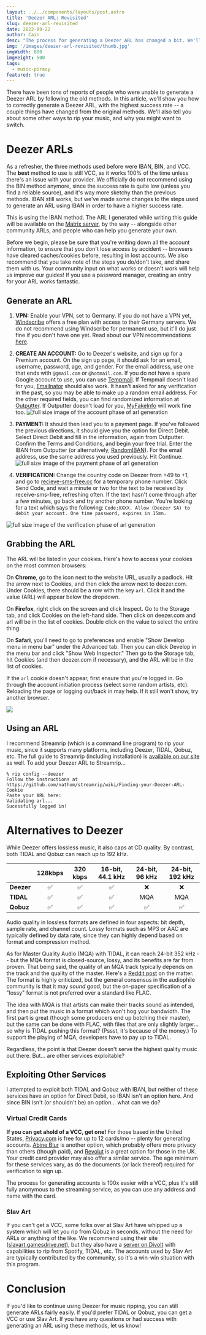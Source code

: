 ```yaml
---
layout: ../../components/layouts/post.astro
title: 'Deezer ARL: Revisited'
slug: deezer-arl-revisited
date: 2022-09-22
author: Cain
desc: "The process for generating a Deezer ARL has changed a bit. We'll tell you how to generate one, but... should we still be using them?"
img: '/images/deezer-arl-revisited/thumb.jpg'
imgWidth: 800
imgHeight: 500
tags:
  - music-piracy
featured: true
---
```


There have been tons of reports of people who were unable to generate a Deezer ARL by following the old methods. In this article, we'll show you how to correctly generate a Deezer ARL, with the highest success rate -- a couple things have changed from the original methods. We'll also tell you about some other ways to rip your music, and why you might want to switch.

# Deezer ARLs

As a refresher, the three methods used before were IBAN, BIN, and VCC. The **best** method to use is still VCC, as it works 100% of the time unless there's an issue with your provider. We officially do not recommend using the BIN method anymore, since the success rate is quite low (unless you find a reliable source), and it's way more sketchy than the previous methods. IBAN still works, but we've made some changes to the steps used to generate an ARL using IBAN in order to have a higher success rate.

This is using the IBAN method. The ARL I generated while writing this guide will be available on the [Matrix server](https://matrix.to/#/#morrismotel:morrismotel.com), by the way -- alongside other community ARLs, and people who can help you generate your own. 

Before we begin, please be sure that you're writing down all the account information, to ensure that you don't lose access by accident -- browsers have cleared caches/cookies before, resulting in lost accounts. We also recommend that you take note of the steps you do/don't take, and share them with us. Your community input on what works or doesn't work will help us improve our guides! If you use a password manager, creating an entry for your ARL works fantastic.

## Generate an ARL

1. **VPN:** Enable your VPN, set to Germany. If you do not have a VPN yet, [Windscribe](https://windscribe.com/) offers a free plan with access to their Germany servers. We do not recommend using Windscribe for permanent use, but it'll do just fine if you don't have one yet. Read about our VPN recommendations [here](/posts/which-vpn-should-you-get).

2. **CREATE AN ACCOUNT:** Go to Deezer's website, and sign up for a Premium account. On the sign up page, it should ask for an email, username, password, age, and gender. For the email address, use one that ends with `@gmail.com` or `@hotmail.com`. If you do not have a spare Google account to use, you can use [Tempmail](https://tempmail.dev/en/Gmail). If Tempmail doesn't load for you, [Emailnator](https://www.emailnator.com/) should also work. It hasn't asked for any verification in the past, so you may be able to make up a random email address. For the other required fields, you can find randomized information at [Outputter](https://outputter.io/full-identity/germany/). If Outputter doesn't load for you, [MyFakeInfo](https://www.myfakeinfo.com/identity/de-identity-info-generator.php) will work fine too. 
![full size image of the account phase of arl generation](/images/deezer-arl-revisited/generate-arl-1.png)

3. **PAYMENT:** It should then lead you to a payment page. If you've followed the previous directions, it should give you the option for Direct Debit. Select Direct Debit and fill in the information, again from Outputter. Confirm the Terms and Conditions, and begin your free trial. Enter the IBAN from Outputter (or alternatively, [RandomIBAN](http://randomiban.com/?country=Germany)). For the email address, use the same address you used previously. Hit Continue. 
![full size image of the payment phase of arl generation](/images/deezer-arl-revisited/generate-arl-2.png)

4. **VERIFICATION:** Change the country code on Deezer from +49 to +1, and go to [recieve-sms-free.cc](https://receive-sms-free.cc/Free-USA-Phone-Number/) for a temporary phone number. Click Send Code, and wait a minute or two for the text to be received by receive-sms-free, refreshing often. If the text hasn't come through after a few minutes, go back and try another phone number. You're looking for a text which says the following: `Code:XXXX. Allow (Deezer SA) to debit your account. One time password, expires in 15mn.`

![full size image of the verification phase of arl generation](/images/deezer-arl-revisited/generate-arl-3.png)


## Grabbing the ARL

The ARL will be listed in your cookies. Here's how to access your cookies on the most common browsers:

On **Chrome**, go to the icon next to the website URL, usually a padlock. Hit the arrow next to Cookies, and then click the arrow next to deezer.com. Under Cookies, there should be a row with the key `arl`. Click it and the value (ARL) will appear below the dropdown.

On **Firefox**, right click on the screen and click Inspect. Go to the Storage tab, and click Cookies on the left-hand side. Then click on deezer.com and arl will be in the list of cookies. Double click on the value to select the entire thing.

On **Safari**, you'll need to go to preferences and enable "Show Develop menu in menu bar" under the Advanced tab. Then you can click Develop in the menu bar and click "Show Web Inspector." Then go to the Storage tab, hit Cookies (and then deezer.com if necessary), and the ARL will be in the list of cookies.

If the `arl` cookie doesn't appear, first ensure that you're logged in. Go through the account initiation process (select some random artists, etc). Reloading the page or logging out/back in may help. If it still won't show, try another browser. 

![](/images/deezer-arl-revisited/grab-arl.png)

## Using an ARL

I recommend Streamrip (which is a command line program) to rip your music, since it supports many platforms, including Deezer, TIDAL, Qobuz, etc. The full guide to Streamrip (including installation) is [available on our site](/posts/downloading-music-streamrip) as well. To add your Deezer ARL to Streamrip...

```
% rip config --deezer
Follow the instructions at https://github.com/nathom/streamrip/wiki/Finding-your-Deezer-ARL-Cookie
Paste your ARL here: 
Validating arl...
Sucessfully logged in!
```

# Alternatives to Deezer

While Deezer offers lossless music, it also caps at CD quality. By contrast, both TIDAL and Qobuz can reach up to 192 kHz.

|            | **128kbps** | **320 kbps** | **16-bit, 44.1 kHz** | **24-bit, 96 kHz** | **24-bit, 192 kHz** |
|------------|:-----------:|:------------:|:--------------------:|:------------------:|:-------------------:|
| **Deezer** |      ✅      |      ✅       |          ✅           |         ❌          |          ❌          |
| **TIDAL**  |      ✅      |      ✅       |          ✅           |        MQA         |         MQA         |
| **Qobuz**  |      ✅      |      ✅       |          ✅           |         ✅          |          ✅          |

Audio quality in lossless formats are defined in four aspects: bit depth, sample rate, and channel count. Lossy formats such as MP3 or AAC are typically defined by data rate, since they can highly depend based on format and compression method. 

As for Master Quality Audio (MQA) with TIDAL, it can reach 24-bit 352 kHz -- but the MQA format is closed-source, lossy, and its benefits are far from proven. That being said, the quality of an MQA track typically depends on the track and the quality of the master. Here's a [Reddit post](https://www.reddit.com/r/TIdaL/comments/r901i8/clearing_misconceptions_about_mqa_codecs_and/) on the matter. The format is highly criticized, but the general consensus in the audiophile community is that it may *sound* good, but the on-paper specification of a "lossy" format is not preferred over a standard like FLAC.

The idea with MQA is that artists can make their tracks sound as intended, and then put the music in a format which won't hog your bandwidth. The first part is great (though some producers end up botching their master), but the same can be done with FLAC, with files that are only slightly larger... so why is TIDAL pushing this format? (Pssst, it's because of the money.) To support the playing of MQA, developers have to pay up to TIDAL. 

Regardless, the point is that Deezer doesn't serve the highest quality music out there. But... are other services exploitable?

## Exploiting Other Services

I attempted to exploit both TIDAL and Qobuz with IBAN, but neither of these services have an option for Direct Debit, so IBAN isn't an option here. And since BIN isn't (or shouldn't be) an option... what can we do?

### Virtual Credit Cards

**If you can get ahold of a VCC, get one!** For those based in the United States, [Privacy.com](https://privacy.com/) is free for up to 12 cards/mo -- plenty for generating accounts. [Abine Blur](https://www.abine.com/) is another option, which probably offers more privacy than others (though paid), and [Revolut](https://www.revolut.com/revolut-shopper/) is a great option for those in the UK. Your credit card provider may also offer a similar service. The age minimum for these services vary, as do the documents (or lack thereof) required for verification to sign up. 

The process for generating accounts is 100x easier with a VCC, plus it's still fully anonymous to the streaming service, as you can use any address and name with the card.

### Slav Art

If you can't get a VCC, some folks over at Slav Art have whipped up a system which will let you rip from Qobuz in seconds, without the need for ARLs or anything of the like. We recommend using their site ([slavart.gamesdrive.net](https://slavart.gamesdrive.net/)), but they also have a [server on Divolt](https://slavart.divolt.xyz) with capabilities to rip from Spotify, TIDAL, etc. The accounts used by Slav Art are typically contributed by the community, so it's a win-win situation with this program. 

# Conclusion

If you'd like to continue using Deezer for music ripping, you can still generate ARLs fairly easily. If you'd prefer TIDAL or Qobuz, you can get a VCC or use Slav Art. If you have any questions or had success with generating an ARL using these methods, let us know!